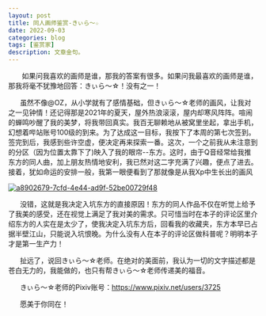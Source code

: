 ```yaml
---
layout: post
title: 同人画师鉴赏-きぃら～☆
date: 2022-09-03
categories: blog
tags: [鉴赏家]
description: 文章金句。
---
```


&nbsp;&nbsp;&nbsp;&nbsp;&nbsp;&nbsp;
    如果问我喜欢的画师是谁，那我的答案有很多。如果问我最喜欢的画师是谁，那我将毫不犹豫地回答：きぃら～☆！没有之一！

&nbsp;&nbsp;&nbsp;&nbsp;&nbsp;&nbsp;虽然不像@OZ，从小学就有了感情基础，但きぃら～☆老师的画风，让我对之一见钟情！还记得那是2021年的夏天，屋外热浪滚滚，屋内却寒风阵阵。喧闹的蝉鸣吵醒了我的美梦，将我带回真实。我百无聊赖地从被窝里坐起，拿出手机，幻想着哔站账号100级的到来。为了达成这一目标，我按下了本周的第七次签到。签完到后，我感到些许空虚，便决定再来探索一番。这次，一个之前我从未注意到的分区（因为位置太靠下了)映入了我的眼帘--东方。这时，由于Q音经常给我推东方的同人曲，加上朋友热情地安利，我已然对这二字充满了兴趣，便点了进去。接着，犹如命运的安排一般，我第一眼便看到了那就像是从我Xp中生长出的画风

<a href='https://postimg.cc/dkdh6NCv' target='_blank'><img src='https://i.postimg.cc/fLqYw6T3/a8902679-7cfd-4e44-ad9f-52be00729f48.jpg' border='0' alt='a8902679-7cfd-4e44-ad9f-52be00729f48'/></a>

&nbsp;&nbsp;&nbsp;&nbsp;&nbsp;&nbsp;没错，这就是我决定入坑东方的直接原因！东方的同人作品不仅在听觉上给予了我美的感受，还在视觉上满足了我对美的需求。只可惜当时在本子的评论区里介绍东方的人实在是太少了，使我决定入坑东方后，回看我的收藏夹，东方本早已占据半壁江山，只能说入坑恨晚。为什么没有人在本子的评论区做科普呢？明明本子才是第一生产力！

&nbsp;&nbsp;&nbsp;&nbsp;&nbsp;&nbsp;扯远了，说回きぃら～☆老师。在绝对的美面前，我认为一切的文字描述都是苍白无力的，我能做的，也只有帮きぃら～☆老师传递美的福音。

&nbsp;&nbsp;&nbsp;&nbsp;&nbsp;&nbsp;きぃら～☆老师的Pixiv账号：https://www.pixiv.net/users/3725

&nbsp;&nbsp;&nbsp;&nbsp;&nbsp;&nbsp;愿美于你同在！
